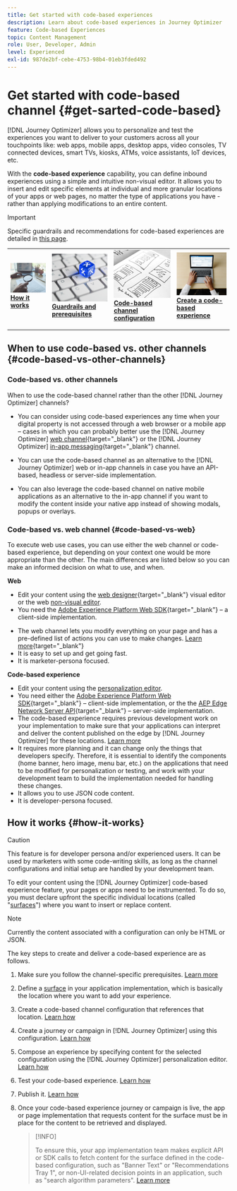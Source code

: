 ```yaml
---
title: Get started with code-based experiences
description: Learn about code-based experiences in Journey Optimizer
feature: Code-based Experiences
topic: Content Management
role: User, Developer, Admin
level: Experienced
exl-id: 987de2bf-cebe-4753-98b4-01eb3fded492
---
```

# Get started with code-based channel {#get-sarted-code-based}

[!DNL Journey Optimizer] allows you to personalize and test the experiences you want to deliver to your customers across all your touchpoints like: web apps, mobile apps, desktop apps, video consoles, TV connected devices, smart TVs, kiosks, ATMs, voice assistants, IoT devices, etc.

With the **code-based experience** capability, you can define inbound experiences using a simple and intuitive non-visual editor. It allows you to insert and edit specific elements at individual and more granular locations of your apps or web pages, no matter the type of applications you have - rather than applying modifications to an entire content.

<!--[!DNL Journey Optimizer] allows you to compose and deliver content on any inbound device in a developer-focused workflow. You can leverage all the personalization capabilities, and preview what will be published. The content can be static (images, text, JSON, HTML) or dynamic (offers, decisions, recommendations). You can also insert custom content actions in your omni-channel journeys.-->

>[!IMPORTANT]
>
>Specific guardrails and recommendations for code-based experiences are detailed in [this page](code-based-prerequisites.md).
 

<!--Discover the detailed steps to create a code-based campaign in this video.-->

<table style="table-layout:fixed"><tr style="border: 0;">
<td>
<a href="#how-it-works">
<img alt="Lead" src="../assets/do-not-localize/privacy-audit.jpeg">
</a>
<div><a href="#how-it-works"><strong>How it works</strong>
</div>
<p>
</td>
<td>
<a href="code-based-prerequisites.md">
<img alt="Validation" src="../assets/do-not-localize/web-prerequisites.jpg">
</a>
<div>
<a href="code-based-prerequisites.md"><strong>Guardrails and prerequisites</strong></a>
</div>
<p>
</td>
<td>
<a href="code-based-configuration.md">
<img alt="Validation" src="../assets/do-not-localize/web-design.jpg">
</a>
<div>
<a href="code-based-implementation-samples.md"><strong>Code-based channel configuration</strong></a>
</div>
<p>
</td>
<td>
<a href="create-code-based.md#create-code-based-campaign">
<img alt="Infrequent" src="../assets/do-not-localize/web-create.jpg">
</a>
<div>
<a href="create-code-based.md#create-code-based-campaign"><strong>Create a code-based experience</strong></a>
</div>
<p></td>
</tr></table>

<!--[Learn how to create a code-based campaign in this video](#video)-->

## When to use code-based vs. other channels {#code-based-vs-other-channels}

### Code-based vs. other channels

When to use the code-based channel rather than the other [!DNL Journey Optimizer] channels?

* You can consider using code-based experiences any time when your digital property is not accessed through a web browser or a mobile app – cases in which you can probably better use the [!DNL Journey Optimizer] [web channel](../web/get-started-web.md){target="_blank"} or the [!DNL Journey Optimizer] [in-app messaging](../in-app/get-started-in-app.md){target="_blank"} channel.

<!--* You can use the code-based channel as an alternative to the [!DNL Journey Optimizer] web channel if your website cannot be loaded into the [web designer](../web/web-visual-editor.md){target="_blank"} visual editor or if you cannot use the [browser extension](../web/web-prerequisites.md#visual-authoring-prerequisites){target="_blank"} that powers visual authoring for web channel.-->

* You can use the code-based channel as an alternative to the [!DNL Journey Optimizer] web or in-app channels in case you have an API-based, headless or server-side implementation.

* You can also leverage the code-based channel on native mobile applications as an alternative to the in-app channel if you want to modify the content inside your native app instead of showing modals, popups or overlays.

### Code-based vs. web channel {#code-based-vs-web}

To execute web use cases, you can use either the web channel or code-based experience, but depending on your context one would be more appropriate than the other. The main differences are listed below so you can make an informed decision on what to use, and when.

**Web**

* Edit your content using the [web designer](../web/web-visual-editor.md){target="_blank"} visual editor or the web [non-visual editor](../web/web-non-visual-editor.md).
* You need the [Adobe Experience Platform Web SDK](https://experienceleague.adobe.com/docs/platform-learn/implement-web-sdk/overview.html){target="_blank"} – a client-side implementation.
<!--* You need the [Adobe Experience Cloud Visual Editing Helper](https://chrome.google.com/webstore/detail/adobe-experience-cloud-vi/kgmjjkfjacffaebgpkpcllakjifppnca){target="_blank"} extension installed on your web browser. [Learn more](../web/web-prerequisites.md){target="_blank"}-->
* The web channel lets you modify everything on your page and has a pre-defined list of actions you can use to make changes. [Learn more](../web/web-visual-editor.md){target="_blank"}
* It is easy to set up and get going fast.
* It is marketer-persona focused.

**Code-based experience**

* Edit your content using the [personalization editor](create-code-based.md#edit-code).
* You need either the [Adobe Experience Platform Web SDK](https://experienceleague.adobe.com/docs/platform-learn/implement-web-sdk/overview.html){target="_blank"} – client-side implementation, or the the [AEP Edge Network Server API](https://experienceleague.adobe.com/docs/experience-platform/edge-network-server-api/data-collection/interactive-data-collection.html){target="_blank"} – server-side implementation.
* The code-based experience requires previous development work on your implementation to make sure that your applications can interpret and deliver the content published on the edge by [!DNL Journey Optimizer] for these locations. [Learn more](code-based-surface.md)
* It requires more planning and it can change only the things that developers specify. Therefore, it is essential to identify the components (home banner, hero image, menu bar, etc.) on the applications that need to be modified for personalization or testing, and work with your development team to build the implementation needed for handling these changes.  
* It allows you to use JSON code content.
* It is developer-persona focused.

## How it works {#how-it-works}

>[!CAUTION]
>
>This feature is for developer persona and/or experienced users. It can be used by marketers with some code-writing skills, as long as the channel configurations and initial setup are handled by your development team.

To edit your content using the [!DNL Journey Optimizer] code-based experience feature, your pages or apps need to be instrumented. To do so, you must declare upfront the specific individual locations (called "[surfaces](code-based-surface.md)") where you want to insert or replace content.

>[!NOTE]
>
>Currently the content associated with a configuration can only be HTML or JSON. 

The key steps to create and deliver a code-based experience are as follows.

1. Make sure you follow the channel-specific prerequisites. [Learn more](code-based-prerequisites.md)

1. Define a [surface](code-based-surface.md#surface-definition) in your application implementation, which is basically the location where you want to add your experience.

1. Create a code-based channel configuration that references that location. [Learn how](code-based-configuration.md#create-code-based-configuration)

1. Create a journey or campaign in [!DNL Journey Optimizer] using this configuration. [Learn how](create-code-based.md#create-code-based-campaign)

1. Compose an experience by specifying content for the selected configuration using the [!DNL Journey Optimizer] personalization editor. [Learn how](create-code-based.md#edit-code)

1. Test your code-based experience. [Learn how](test-code-based.md)

1. Publish it. [Learn how](publish-code-based.md)

1. Once your code-based experience journey or campaign is live, the app or page implementation that requests content for the surface must be in place for the content to be retrieved and displayed.

    >[!INFO]
    >
    >To ensure this, your app implementation team makes explicit API or SDK calls to fetch content for the surface defined in the code-based configuration, such as "Banner Text" or "Recommendations Tray 1", or non-UI-related decision points in an application, such as "search algorithm parameters". <!--In this case, the implementation team is responsible for rendering or otherwise interpreting and acting on the returned content.--> [Learn more](code-based-implementation-samples.md)




